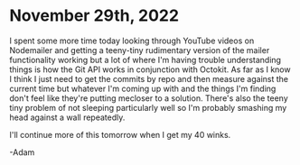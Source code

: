 # November 29th, 2022

I spent some more time today looking through YouTube videos on Nodemailer and getting a teeny-tiny rudimentary version of the mailer functionality working but a lot of where I'm having trouble understanding things is how the Git API works in conjunction with Octokit. As far as I know I think I just need to get the commits by repo and then measure against the current time but whatever I'm coming up with and the things I'm finding don't feel like they're putting mecloser to a solution. There's also the teeny tiny problem of not sleeping particularly well so I'm probably smashing my head against a wall repeatedly.

I'll continue more of this tomorrow when I get my 40 winks.

-Adam

